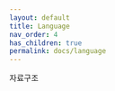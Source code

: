 ```yaml
---
layout: default
title: Language
nav_order: 4
has_children: true
permalink: docs/language
---
```


자료구조